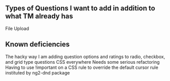
## Types of Questions I want to add in addition to what TM already has
File Upload

## Known deficiencies
The hacky way I am adding question options and ratings to radio, checkbox, and grid type questions
CSS everywhere
Needs some serious refactoring
Having to use !important on a CSS rule to override the default cursor rule instituted by ng2-dnd package